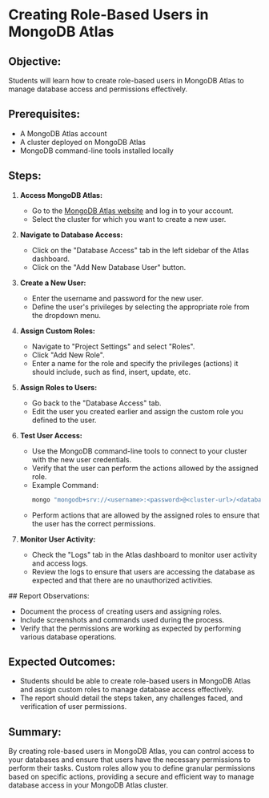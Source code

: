 # Creating Role-Based Users in MongoDB Atlas

## Objective:

Students will learn how to create role-based users in MongoDB Atlas to manage database access and permissions effectively.

## Prerequisites:

- A MongoDB Atlas account
- A cluster deployed on MongoDB Atlas
- MongoDB command-line tools installed locally

## Steps:

1. **Access MongoDB Atlas:**

    - Go to the [MongoDB Atlas website](https://www.mongodb.com/cloud/atlas) and log in to your account.
    - Select the cluster for which you want to create a new user.

2. **Navigate to Database Access:**

    - Click on the "Database Access" tab in the left sidebar of the Atlas dashboard.
    - Click on the "Add New Database User" button.

3. **Create a New User:**

    - Enter the username and password for the new user.
    - Define the user's privileges by selecting the appropriate role from the dropdown menu.

4. **Assign Custom Roles:**

    - Navigate to "Project Settings" and select "Roles".
    - Click "Add New Role".
    - Enter a name for the role and specify the privileges (actions) it should include, such as find, insert, update, etc.

5. **Assign Roles to Users:**

    - Go back to the "Database Access" tab.
    - Edit the user you created earlier and assign the custom role you defined to the user.

6. **Test User Access:**

    - Use the MongoDB command-line tools to connect to your cluster with the new user credentials.
    - Verify that the user can perform the actions allowed by the assigned role.
    - Example Command:
        ```bash
        mongo "mongodb+srv://<username>:<password>@<cluster-url>/<database>"
        ```
    - Perform actions that are allowed by the assigned roles to ensure that the user has the correct permissions.

7. **Monitor User Activity:**

    - Check the "Logs" tab in the Atlas dashboard to monitor user activity and access logs.
    - Review the logs to ensure that users are accessing the database as expected and that there are no unauthorized activities.

## Report Observations:

- Document the process of creating users and assigning roles.
- Include screenshots and commands used during the process.
- Verify that the permissions are working as expected by performing various database operations.

## Expected Outcomes:

- Students should be able to create role-based users in MongoDB Atlas and assign custom roles to manage database access effectively.
- The report should detail the steps taken, any challenges faced, and verification of user permissions.

## Summary:

By creating role-based users in MongoDB Atlas, you can control access to your databases and ensure that users have the necessary permissions to perform their tasks. Custom roles allow you to define granular permissions based on specific actions, providing a secure and efficient way to manage database access in your MongoDB Atlas cluster.

